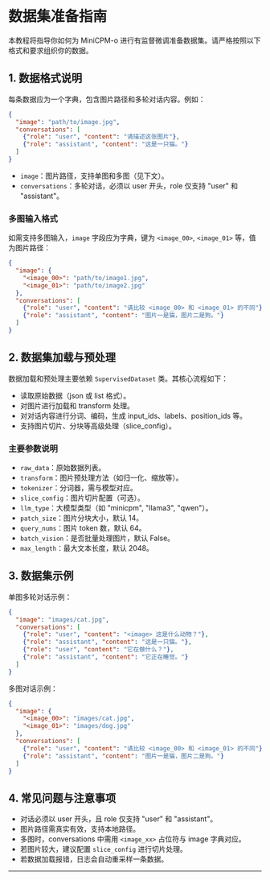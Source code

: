 # 数据集准备指南

本教程将指导你如何为 MiniCPM-o 进行有监督微调准备数据集。请严格按照以下格式和要求组织你的数据。

## 1. 数据格式说明

每条数据应为一个字典，包含图片路径和多轮对话内容。例如：

```json
{
  "image": "path/to/image.jpg",
  "conversations": [
    {"role": "user", "content": "请描述这张图片"},
    {"role": "assistant", "content": "这是一只猫。"}
  ]
}
```

- `image`：图片路径，支持单图和多图（见下文）。
- `conversations`：多轮对话，必须以 user 开头，role 仅支持 "user" 和 "assistant"。

### 多图输入格式

如需支持多图输入，`image` 字段应为字典，键为 `<image_00>`, `<image_01>` 等，值为图片路径：

```json
{
  "image": {
    "<image_00>": "path/to/image1.jpg",
    "<image_01>": "path/to/image2.jpg"
  },
  "conversations": [
    {"role": "user", "content": "请比较 <image_00> 和 <image_01> 的不同"},
    {"role": "assistant", "content": "图片一是猫，图片二是狗。"}
  ]
}
```

## 2. 数据集加载与预处理

数据加载和预处理主要依赖 `SupervisedDataset` 类。其核心流程如下：

- 读取原始数据（json 或 list 格式）。
- 对图片进行加载和 transform 处理。
- 对对话内容进行分词、编码，生成 input_ids、labels、position_ids 等。
- 支持图片切片、分块等高级处理（slice_config）。

### 主要参数说明

- `raw_data`：原始数据列表。
- `transform`：图片预处理方法（如归一化、缩放等）。
- `tokenizer`：分词器，需与模型对应。
- `slice_config`：图片切片配置（可选）。
- `llm_type`：大模型类型（如 "minicpm", "llama3", "qwen"）。
- `patch_size`：图片分块大小，默认 14。
- `query_nums`：图片 token 数，默认 64。
- `batch_vision`：是否批量处理图片，默认 False。
- `max_length`：最大文本长度，默认 2048。

## 3. 数据集示例

单图多轮对话示例：

```json
{
  "image": "images/cat.jpg",
  "conversations": [
    {"role": "user", "content": "<image> 这是什么动物？"},
    {"role": "assistant", "content": "这是一只猫。"},
    {"role": "user", "content": "它在做什么？"},
    {"role": "assistant", "content": "它正在睡觉。"}
  ]
}
```

多图对话示例：

```json
{
  "image": {
    "<image_00>": "images/cat.jpg",
    "<image_01>": "images/dog.jpg"
  },
  "conversations": [
    {"role": "user", "content": "请比较 <image_00> 和 <image_01> 的不同"},
    {"role": "assistant", "content": "图片一是猫，图片二是狗。"}
  ]
}
```

## 4. 常见问题与注意事项

- 对话必须以 user 开头，且 role 仅支持 "user" 和 "assistant"。
- 图片路径需真实有效，支持本地路径。
- 多图时，conversations 中需用 `<image_xx>` 占位符与 image 字典对应。
- 若图片较大，建议配置 `slice_config` 进行切片处理。
- 若数据加载报错，日志会自动重采样一条数据。


---
